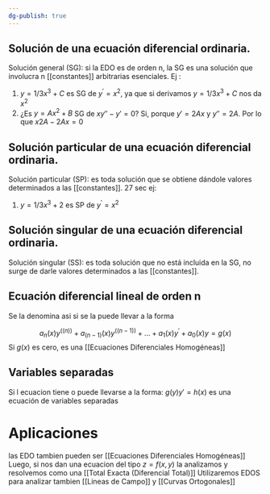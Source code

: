 ```yaml
---
dg-publish: true
---
```

  ## Solución de una ecuación diferencial ordinaria.
    
Solución general (SG): si la EDO es de orden n, la SG es una solución que involucra n [[constantes]] arbitrarias esenciales.
Ej :    

1. $y=1/3 x^3+C$ es SG de $y^′=x^2$, ya que si derivamos $y=1/3 x^3+C$ nos da $x^2$
2. ¿Es $y=Ax^2+B$  SG de $x y''-y′=0$? Si, porque $y'=2Ax$ y $y''=2A$. Por lo que $x2A-2Ax = 0$

## Solución particular de una ecuación diferencial ordinaria.
   Solución particular (SP): es toda solución que se obtiene dándole valores determinados a las [[constantes]].
   27 sec
ej: 
1.   $y=1/3 x^3+2$ es SP de $y^′=x^2$


## Solución singular de una ecuación diferencial ordinaria. 
   Solución singular (SS): es toda solución que no está incluida en la SG, no surge de darle valores determinados a las [[constantes]].
   
 ## Ecuación diferencial lineal de orden n
 Se la denomina asi si se la puede llevar a la forma
    

$$a_n (x) y^{((n))}+a_{(n-1)} (x) y^{((n-1))}+…+a_1 (x) y^′+a_0 (x) y=g(x)$$
Si $g(x)$ es cero, es una [[Ecuaciones Diferenciales Homogéneas]]

## Variables separadas
Si l ecuacion tiene o puede llevarse a la forma: 
$g(y)y'=h(x)$
es una ecuación de variables separadas

# Aplicaciones 

las EDO tambien pueden ser [[Ecuaciones Diferenciales Homogéneas]]
Luego, si nos dan una ecuacion del tipo  $z=f(x,y)$ la analizamos y resolvemos como una [[Total Exacta (Diferencial Total)]]
Utilizaremos EDOS para analizar tambien [[Lineas de Campo]] y [[Curvas Ortogonales]]